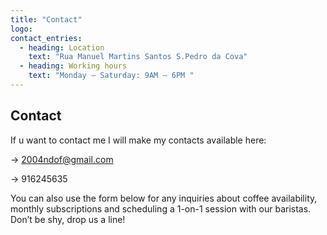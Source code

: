 ```yaml
---
title: "Contact"
logo: 
contact_entries:
  - heading: Location
    text: "Rua Manuel Martins Santos S.Pedro da Cova"
  - heading: Working hours
    text: "Monday – Saturday: 9AM – 6PM "
---
```

 ## Contact

If u want to contact me I will make my contacts available here:
 

<!-- <h3 class="f4 b lh-title mb2">How can I get…?</h3> -->

-> 2004ndof@gmail.com

-> 916245635


You can also use the form below for any inquiries about coffee
availability, monthly subscriptions and scheduling a 1-on-1 session
with our baristas. Don’t be shy, drop us a line!
